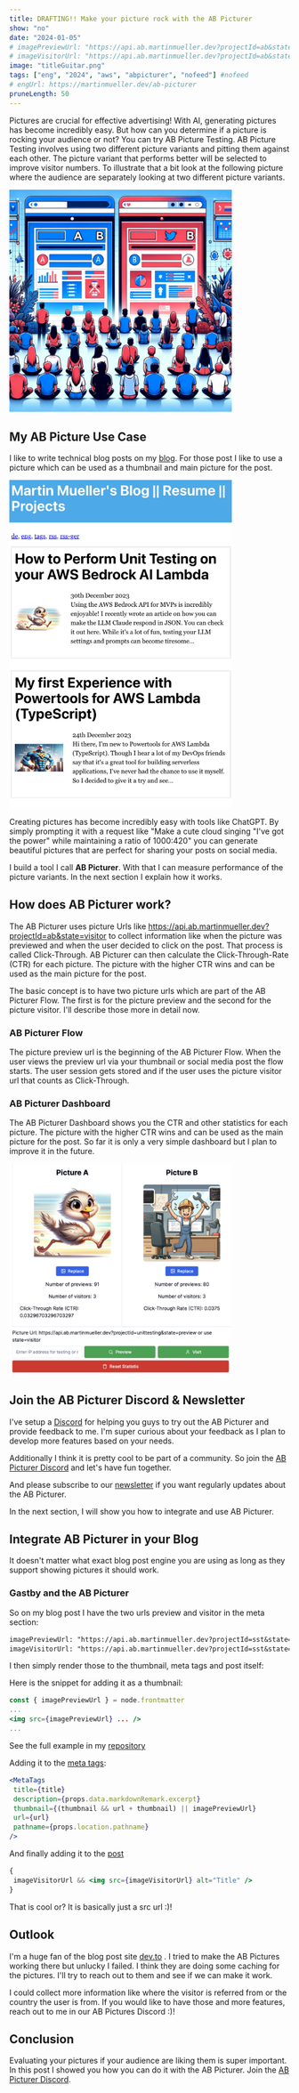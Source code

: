 ```yaml
---
title: DRAFTING!! Make your picture rock with the AB Picturer 
show: "no"
date: "2024-01-05"
# imagePreviewUrl: "https://api.ab.martinmueller.dev?projectId=ab&state=preview"
# imageVisitorUrl: "https://api.ab.martinmueller.dev?projectId=ab&state=visitor"
image: "titleGuitar.png"
tags: ["eng", "2024", "aws", "abpicturer", "nofeed"] #nofeed
# engUrl: https://martinmueller.dev/ab-picturer
pruneLength: 50
---
```


Pictures are crucial for effective advertising! With AI, generating pictures has become incredibly easy. But how can you determine if a picture is rocking your audience or not? You can try AB Picture Testing. AB Picture Testing involves using two different picture variants and pitting them against each other. The picture variant that performs better will be selected to improve visitor numbers. To illustrate that a bit look at the following picture where the audience are separately looking at two different picture variants.

<img src="https://github.com/mmuller88/mmblog/raw/master/content/ab-picturer/abtesting.png" alt="drawing" width="400"/>

## My AB Picture Use Case

I like to write technical blog posts on my [blog](https://martinmueller.dev). For those post I like to use a picture which can be used as a thumbnail and main picture for the post.

<img src="https://github.com/mmuller88/mmblog/raw/master/content/ab-picturer/blog.png" alt="drawing" width="400"/>

Creating pictures has become incredibly easy with tools like ChatGPT. By simply prompting it with a request like "Make a cute cloud singing "I've got the power" while maintaining a ratio of 1000:420" you can generate beautiful pictures that are perfect for sharing your posts on social media.

I build a tool I call **AB Picturer**. With that I can measure performance of the picture variants. In the next section I explain how it works.

## How does AB Picturer work?

The AB Picturer uses picture Urls like https://api.ab.martinmueller.dev?projectId=ab&state=visitor to collect information like when the picture was previewed and when the user decided to click on the post. That process is called Click-Through. AB Picturer can then calculate the Click-Through-Rate (CTR) for each picture. The picture with the higher CTR wins and can be used as the main picture for the post.

The basic concept is to have two picture urls which are part of the AB Picturer Flow. The first is for the picture preview and the second for the picture visitor. I'll describe those more in detail now.

### AB Picturer Flow

The picture preview url is the beginning of the AB Picturer Flow. When the user views the preview url via your thumbnail or social media post the flow starts. The user session gets stored and if the user uses the picture visitor url that counts as Click-Through.

### AB Picturer Dashboard

The AB Picturer Dashboard shows you the CTR and other statistics for each picture. The picture with the higher CTR wins and can be used as the main picture for the post. So far it is only a very simple dashboard but I plan to improve it in the future.

<img src="https://github.com/mmuller88/mmblog/raw/master/content/ab-picturer/dashboard.png" alt="drawing" width="400"/>

## Join the AB Picturer Discord & Newsletter

I've setup a [Discord](https://discord.gg/ZSvMBCUeyA) for helping you guys to try out the AB Picturer and provide feedback to me. I'm super curious about your feedback as I plan to develop more features based on your needs.

Additionally I think it is pretty cool to be part of a community. So join the [AB Picturer Discord](https://discord.gg/ZSvMBCUeyA) and let's have fun together.

And please subscribe to our [newsletter](https://app.ab.martinmueller.dev/newsletter) if you want regularly updates about the AB Picturer.

In the next section, I will show you how to integrate and use AB Picturer.

## Integrate AB Picturer in your Blog

It doesn't matter what exact blog post engine you are using as long as they support showing pictures it should work.

### Gastby and the AB Picturer

So on my blog post I have the two urls preview and visitor in the meta section:

```txt
imagePreviewUrl: "https://api.ab.martinmueller.dev?projectId=sst&state=preview"
imageVisitorUrl: "https://api.ab.martinmueller.dev?projectId=sst&state=visitor"
```

I then simply render those to the thumbnail, meta tags and post itself:

Here is the snippet for adding it as a thumbnail:

```jsx
const { imagePreviewUrl } = node.frontmatter
...
<img src={imagePreviewUrl} ... />
...
```

See the full example in my [repository](https://github.com/mmuller88/mmblog/blob/master/src/pages/index.js)

Adding it to the [meta tags](https://github.com/mmuller88/mmblog/blob/master/src/templates/blog-post.js):

```jsx
<MetaTags
 title={title}
 description={props.data.markdownRemark.excerpt}
 thumbnail={(thumbnail && url + thumbnail) || imagePreviewUrl}
 url={url}
 pathname={props.location.pathname}
/>
```

And finally adding it to the [post](https://github.com/mmuller88/mmblog/blob/master/src/templates/blog-post.js)

```jsx
{
 imageVisitorUrl && <img src={imageVisitorUrl} alt="Title" />
}
```

That is cool or? It is basically just a src url :)!

## Outlook

I'm a huge fan of the blog post site [dev.to](https://dev.to) . I tried to make the AB Pictures working there but unlucky I failed. I think they are doing some caching for the pictures. I'll try to reach out to them and see if we can make it work.

I could collect more information like where the visitor is referred from or the country the user is from. If you would like to have those and more features, reach out to me in our AB Pictures Discord :)!

## Conclusion

Evaluating your pictures if your audience are liking them is super important. In this post I showed you how you can do it with the AB Picturer. Join the [AB Picturer Discord](https://discord.gg/ZSvMBCUeyA).
